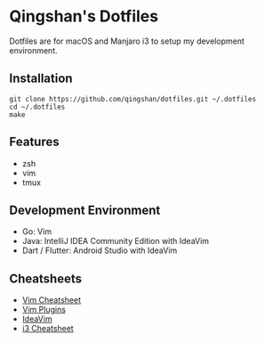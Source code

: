 # Qingshan's Dotfiles

Dotfiles are for macOS and Manjaro i3 to setup my development environment.

## Installation

```shell
git clone https://github.com/qingshan/dotfiles.git ~/.dotfiles
cd ~/.dotfiles
make
```

## Features

- zsh
- vim
- tmux

## Development Environment

- Go: Vim
- Java: IntelliJ IDEA Community Edition with IdeaVim
- Dart / Flutter: Android Studio with IdeaVim

## Cheatsheets

- [Vim Cheatsheet](doc/vim_cheatsheet.md)
- [Vim Plugins](doc/vim_plugins.md)
- [IdeaVim](doc/ideavim.md)
- [i3 Cheatsheet](doc/i3_cheatsheet.md)
